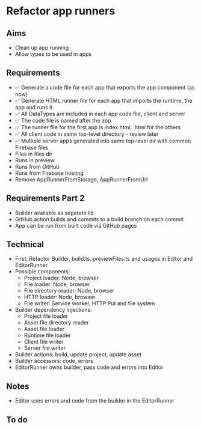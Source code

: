 Refactor app runners
====================

Aims
----

- Clean up app running
- Allow types to be used in apps

Requirements
------------

- ✅ Generate a code file for each app that exports the app component (as now)
- ✅ Generate HTML runner file for each app that imports the runtime, the app and runs it
- ✅ All DataTypes are included in each app code file, client and server
- ✅ The code file is named after the app
- ✅ The runner file for the first app is index.html, <appname>.html for the others
- ✅ All client code in same top-level directory - review later
- ✅ Multiple server apps generated into same top-level dir with common Firebase files
- Files in files dir
- Runs in preview
- Runs from GitHub
- Runs from Firebase hosting
- Remove AppRunnerFromStorage, AppRunnerFromUrl

Requirements Part 2
-------------------

- Builder available as separate lib
- GitHub action builds and commits to a build branch on each commit
- App can be run from built code via GitHub pages

Technical
---------

- First: Refactor Builder, build.ts, previewFiles.ts and usages in Editor and EditorRunner
- Possible components: 
  - Project loader: Node, browser
  - File loader: Node, browser
  - File directory reader: Node, browser
  - HTTP loader: Node, browser
  - File writer: Service worker, HTTP Put and file system
- Builder dependency injections:
  - Project file loader
  - Asset file directory reader
  - Asset file loader
  - Runtime file loader
  - Client file writer
  - Server file writer
- Builder actions: build, update project, update asset
- Builder accessors: code, errors
- EditorRunner owns builder, pass code and errors into Editor


Notes
-----

- Editor uses errors and code from the builder in the EditorRunner

To do
-----

